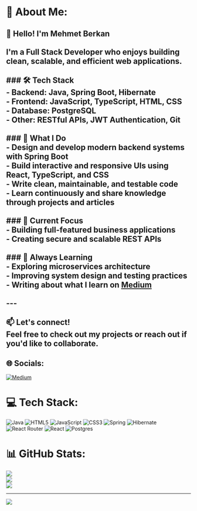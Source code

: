 # 💫 About Me:
## 👋 Hello! I'm Mehmet Berkan<br><br>I'm a **Full Stack Developer** who enjoys building clean, scalable, and efficient web applications.<br><br>### 🛠️ Tech Stack<br>- **Backend:** Java, Spring Boot, Hibernate  <br>- **Frontend:** JavaScript, TypeScript, HTML, CSS  <br>- **Database:** PostgreSQL <br>- **Other:** RESTful APIs, JWT Authentication, Git<br><br>### 🚀 What I Do<br>- Design and develop modern backend systems with **Spring Boot**<br>- Build interactive and responsive UIs using **React**, **TypeScript**, and **CSS**<br>- Write clean, maintainable, and testable code<br>- Learn continuously and share knowledge through projects and articles<br><br>### 📌 Current Focus<br>- Building full-featured business applications  <br>- Creating secure and scalable REST APIs  <br><br>### 🌱 Always Learning<br>- Exploring microservices architecture  <br>- Improving system design and testing practices  <br>- Writing about what I learn on [Medium](#)<br><br>---<br><br>📫 **Let's connect!**  <br>Feel free to check out my projects or reach out if you'd like to collaborate.


## 🌐 Socials:
[![Medium](https://img.shields.io/badge/Medium-12100E?logo=medium&logoColor=white)](https://medium.com/@https://medium.com/@berkan.akbulut) 

# 💻 Tech Stack:
![Java](https://img.shields.io/badge/java-%23ED8B00.svg?style=for-the-badge&logo=openjdk&logoColor=white) ![HTML5](https://img.shields.io/badge/html5-%23E34F26.svg?style=for-the-badge&logo=html5&logoColor=white) ![JavaScript](https://img.shields.io/badge/javascript-%23323330.svg?style=for-the-badge&logo=javascript&logoColor=%23F7DF1E) ![CSS3](https://img.shields.io/badge/css3-%231572B6.svg?style=for-the-badge&logo=css3&logoColor=white) ![Spring](https://img.shields.io/badge/spring-%236DB33F.svg?style=for-the-badge&logo=spring&logoColor=white) ![Hibernate](https://img.shields.io/badge/Hibernate-59666C?style=for-the-badge&logo=Hibernate&logoColor=white) ![React Router](https://img.shields.io/badge/React_Router-CA4245?style=for-the-badge&logo=react-router&logoColor=white) ![React](https://img.shields.io/badge/react-%2320232a.svg?style=for-the-badge&logo=react&logoColor=%2361DAFB) ![Postgres](https://img.shields.io/badge/postgres-%23316192.svg?style=for-the-badge&logo=postgresql&logoColor=white)
# 📊 GitHub Stats:
![](https://github-readme-stats.vercel.app/api?username=mberkanakblt&theme=dark&hide_border=false&include_all_commits=false&count_private=false)<br/>
![](https://nirzak-streak-stats.vercel.app/?user=mberkanakblt&theme=dark&hide_border=false)<br/>
![](https://github-readme-stats.vercel.app/api/top-langs/?username=mberkanakblt&theme=dark&hide_border=false&include_all_commits=false&count_private=false&layout=compact)

---
[![](https://visitcount.itsvg.in/api?id=mberkanakblt&icon=0&color=0)](https://visitcount.itsvg.in)

<!-- Proudly created with GPRM ( https://gprm.itsvg.in ) -->
